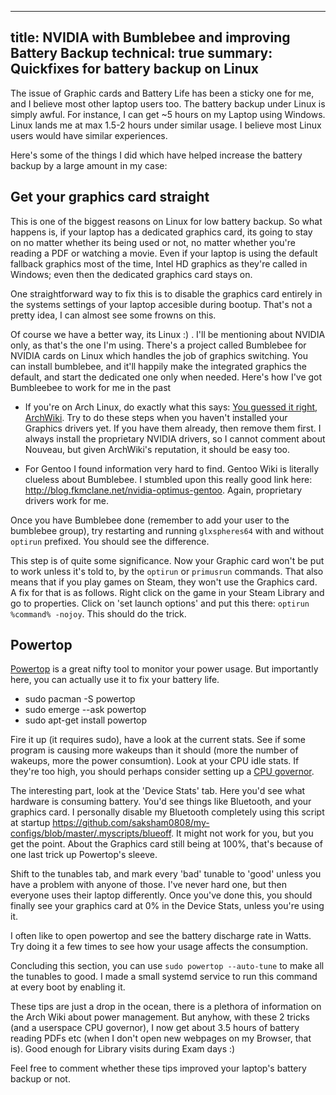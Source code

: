 -------
title: NVIDIA with Bumblebee and improving Battery Backup
technical: true
summary: Quickfixes for battery backup on Linux
-------

The issue of Graphic cards and Battery Life has been a sticky one for me, and I believe most other laptop users too. The battery backup under Linux is simply awful. For instance, I can get ~5 hours on my Laptop using Windows. Linux lands me at max 1.5-2 hours under similar usage. I believe most Linux users would have similar experiences.

Here's some of the things I did which have helped increase the battery backup by a large amount in my case:

## Get your graphics card straight

This is one of the biggest reasons on Linux for low battery backup. So what happens is, if your laptop has a dedicated graphics card, its going to stay on no matter whether its being used or not, no matter whether you're reading a PDF or watching a movie. Even if your laptop is using the default fallback graphics most of the time, Intel HD graphics as they're called in Windows; even then the dedicated graphics card stays on.

One straightforward way to fix this is to disable the graphics card entirely in the systems settings of your laptop accesible during bootup. That's not a pretty idea, I can almost see some frowns on this.

Of course we have a better way, its Linux :) . I'll be mentioning about NVIDIA only, as that's the one I'm using. There's a project called Bumblebee for NVIDIA cards on Linux which handles the job of graphics switching. You can install bumblebee, and it'll happily make the integrated graphics the default, and start the dedicated one only when needed. Here's how I've got Bumbleebee to work for me in the past

* If you're on Arch Linux, do exactly what this says: [You guessed it right, ArchWiki](https://wiki.archlinux.org/index.php/Bumblebee). Try to do these steps when you haven't installed your Graphics drivers yet. If you have them already, then remove them first. I always install the proprietary NVIDIA drivers, so I cannot comment about Nouveau, but given ArchWiki's reputation, it should be easy too.

* For Gentoo I found information very hard to find. Gentoo Wiki is literally clueless about Bumblebee. I stumbled upon this really good link here: <http://blog.fkmclane.net/nvidia-optimus-gentoo>. Again, proprietary drivers work for me.

Once you have Bumblebee done (remember to add your user to the bumblebee group), try restarting and running `glxspheres64` with and without `optirun` prefixed. You should see the difference.

This step is of quite some significance. Now your Graphic card won't be put to work unless it's told to, by the `optirun` or `primusrun` commands. That also means that if you play games on Steam, they won't use the Graphics card. A fix for that is as follows. Right click on the game in your Steam Library and go to properties. Click on 'set launch options' and put this there: `optirun %command% -nojoy`. This should do the trick.

## Powertop
[Powertop](https://wiki.archlinux.org/index.php/Powertop) is a great nifty tool to monitor your power usage. But importantly here, you can actually use it to fix your battery life.
* sudo pacman -S powertop
* sudo emerge --ask powertop
* sudo apt-get install powertop

Fire it up (it requires sudo), have a look at the current stats. See if some program is causing more wakeups than it should (more the number of wakeups, more the power consumtion). Look at your CPU idle stats. If they're too high, you should perhaps consider setting up a [CPU governor](https://wiki.archlinux.org/index.php/CPU_frequency_scaling).

The interesting part, look at the 'Device Stats' tab. Here you'd see what hardware is consuming battery. You'd see things like Bluetooth, and your graphics card. I personally disable my Bluetooth completely using this script at startup <https://github.com/saksham0808/my-configs/blob/master/.myscripts/blueoff>. It might not work for you, but you get the point. About the Graphics card still being at 100%, that's because of one last trick up Powertop's sleeve.

Shift to the tunables tab, and mark every 'bad' tunable to 'good' unless you have a problem with anyone of those. I've never hard one, but then everyone uses their laptop differently. Once you've done this, you should finally see your graphics card at 0% in the Device Stats, unless you're using it.

I often like to open powertop and see the battery discharge rate in Watts. Try doing it a few times to see how your usage affects the consumption.

Concluding this section, you can use `sudo powertop --auto-tune` to make all the tunables to good. I made a small systemd service to run this command at every boot by enabling it.

These tips are just a drop in the ocean, there is a plethora of information on the Arch Wiki about power management. But anyhow, with these 2 tricks (and a userspace CPU governor), I now get about 3.5 hours of battery reading PDFs etc (when I don't open new webpages on my Browser, that is). Good enough for Library visits during Exam days :)

Feel free to comment whether these tips improved your laptop's battery backup or not.
